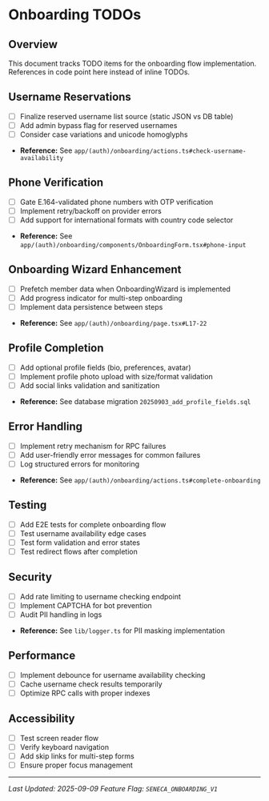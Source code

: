 # Onboarding TODOs

## Overview

This document tracks TODO items for the onboarding flow implementation. References in code point here instead of inline TODOs.

## Username Reservations

- [ ] Finalize reserved username list source (static JSON vs DB table)
- [ ] Add admin bypass flag for reserved usernames
- [ ] Consider case variations and unicode homoglyphs
- **Reference:** See `app/(auth)/onboarding/actions.ts#check-username-availability`

## Phone Verification

- [ ] Gate E.164-validated phone numbers with OTP verification
- [ ] Implement retry/backoff on provider errors
- [ ] Add support for international formats with country code selector
- **Reference:** See `app/(auth)/onboarding/components/OnboardingForm.tsx#phone-input`

## Onboarding Wizard Enhancement

- [ ] Prefetch member data when OnboardingWizard is implemented
- [ ] Add progress indicator for multi-step onboarding
- [ ] Implement data persistence between steps
- **Reference:** See `app/(auth)/onboarding/page.tsx#L17-22`

## Profile Completion

- [ ] Add optional profile fields (bio, preferences, avatar)
- [ ] Implement profile photo upload with size/format validation
- [ ] Add social links validation and sanitization
- **Reference:** See database migration `20250903_add_profile_fields.sql`

## Error Handling

- [ ] Implement retry mechanism for RPC failures
- [ ] Add user-friendly error messages for common failures
- [ ] Log structured errors for monitoring
- **Reference:** See `app/(auth)/onboarding/actions.ts#complete-onboarding`

## Testing

- [ ] Add E2E tests for complete onboarding flow
- [ ] Test username availability edge cases
- [ ] Test form validation and error states
- [ ] Test redirect flows after completion

## Security

- [ ] Add rate limiting to username checking endpoint
- [ ] Implement CAPTCHA for bot prevention
- [ ] Audit PII handling in logs
- **Reference:** See `lib/logger.ts` for PII masking implementation

## Performance

- [ ] Implement debounce for username availability checking
- [ ] Cache username check results temporarily
- [ ] Optimize RPC calls with proper indexes

## Accessibility

- [ ] Test screen reader flow
- [ ] Verify keyboard navigation
- [ ] Add skip links for multi-step forms
- [ ] Ensure proper focus management

---

_Last Updated: 2025-09-09_
_Feature Flag: `SENECA_ONBOARDING_V1`_
